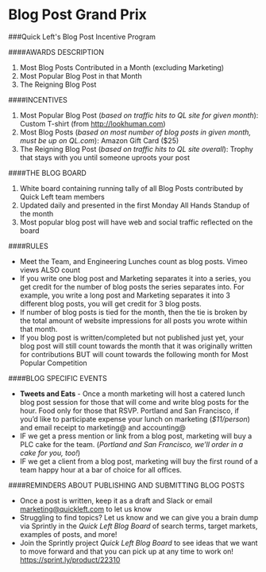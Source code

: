 Blog Post Grand Prix
====================

###Quick Left's Blog Post Incentive Program

####AWARDS DESCRIPTION
1. Most Blog Posts Contributed in a Month (excluding Marketing)
2. Most Popular Blog Post in that Month
3. The Reigning Blog Post

####INCENTIVES
1. Most Popular Blog Post (_based on traffic hits to QL site for given month_): Custom T-shirt (from http://lookhuman.com)
2. Most Blog Posts (_based on most number of blog posts in given month, must be up on QL.com_): Amazon Gift Card ($25)  
3. The Reigning Blog Post (_based on traffic hits to QL site overall_): Trophy that stays with you until someone uproots your post

####THE BLOG BOARD
1. White board containing running tally of all Blog Posts contributed by Quick Left team members  
2. Updated daily and presented in the first Monday All Hands Standup of the month   
3. Most popular blog post will have web and social traffic reflected on the board    

####RULES
* Meet the Team,  and Engineering Lunches count as blog posts. Vimeo views ALSO count   
* If you write one blog post and Marketing separates it into a series, you get credit for the number of blog posts the series separates into. For example, you write a long post and Marketing separates it into 3 different blog posts, you will get credit for 3 blog posts. 
* If number of blog posts is tied for the month, then the tie is broken by the total amount of website impressions for all posts you wrote within that month. 
* If you blog post is written/completed but not published just yet, your blog post will still count towards the month that it was originally written for contributions BUT will count towards the following month for Most Popular Competition  

####BLOG SPECIFIC EVENTS
* __Tweets and Eats__ - Once a month marketing will host a catered lunch blog post session for those that will come and write blog posts for the hour. Food only for those that RSVP. Portland and San Francisco, if you’d like to participate expense your lunch on marketing (_$11/person_) and email receipt to marketing@ and accounting@   
* IF we get a press mention or link from a blog post, marketing will buy a PLC cake for the team. (_Portland and San Francisco, we’ll order in a cake for you, too!_)  
* IF we get a client from a blog post, marketing will buy the first round of a team happy hour at a bar of choice for all offices.   

####REMINDERS ABOUT PUBLISHING AND SUBMITTING BLOG POSTS
* Once a post is written, keep it as a draft and Slack or email marketing@quickleft.com to let us know  
* Struggling to find topics? Let us know and we can give you a brain dump via Sprintly in the _Quick Left Blog Board_ of search terms, target markets, examples of posts, and more!  
* Join the Sprintly project _Quick Left Blog Board_ to see ideas that we want to move forward and that you can pick up at any time to work on! https://sprint.ly/product/22310
